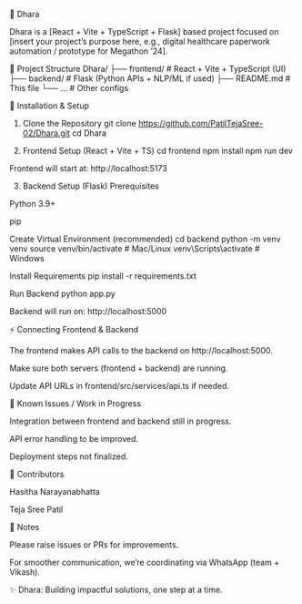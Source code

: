 🌱 Dhara

Dhara is a [React + Vite + TypeScript + Flask] based project focused on [insert your project’s purpose here, e.g., digital healthcare paperwork automation / prototype for Megathon ’24].

📂 Project Structure
Dhara/
 ├── frontend/     # React + Vite + TypeScript (UI)
 ├── backend/      # Flask (Python APIs + NLP/ML if used)
 ├── README.md     # This file
 └── ...           # Other configs

🚀 Installation & Setup
1. Clone the Repository
git clone https://github.com/PatilTejaSree-02/Dhara.git
cd Dhara

2. Frontend Setup (React + Vite + TS)
cd frontend
npm install
npm run dev


Frontend will start at: http://localhost:5173

3. Backend Setup (Flask)
Prerequisites

Python 3.9+

pip

Create Virtual Environment (recommended)
cd backend
python -m venv venv
source venv/bin/activate   # Mac/Linux
venv\Scripts\activate      # Windows

Install Requirements
pip install -r requirements.txt

Run Backend
python app.py


Backend will run on: http://localhost:5000

⚡ Connecting Frontend & Backend

The frontend makes API calls to the backend on http://localhost:5000.

Make sure both servers (frontend + backend) are running.

Update API URLs in frontend/src/services/api.ts if needed.

🐞 Known Issues / Work in Progress

 Integration between frontend and backend still in progress.

 API error handling to be improved.

 Deployment steps not finalized.

👥 Contributors

Hasitha Narayanabhatta

Teja Sree Patil

📌 Notes

Please raise issues or PRs for improvements.

For smoother communication, we’re coordinating via WhatsApp (team + Vikash).

✨ Dhara: Building impactful solutions, one step at a time.

